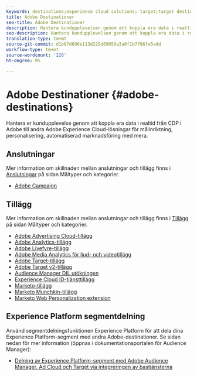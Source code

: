 ```yaml
---
keywords: destinations;experience cloud solutions; target;target destination; ad cloud; audience manager; audience manager destination
title: Adobe Destinationer
seo-title: Adobe Destinationer
description: Hantera kundupplevelsen genom att koppla era data i realtid från CDP i Adobe till andra Adobe Experience Cloud-lösningar för annonsanpassning, personalisering, automatiserad marknadsföring med mera
seo-description: Hantera kundupplevelsen genom att koppla era data i realtid från CDP i Adobe till andra Adobe Experience Cloud-lösningar för annonsanpassning, personalisering, automatiserad marknadsföring med mera
translation-type: tm+mt
source-git-commit: d1b87d696e113d229d69059a3a0f1b7786fa5add
workflow-type: tm+mt
source-wordcount: '226'
ht-degree: 0%

---
```



# Adobe Destinationer {#adobe-destinations}

Hantera er kundupplevelse genom att koppla era data i realtid från CDP i Adobe till andra Adobe Experience Cloud-lösningar för målinriktning, personalisering, automatiserad marknadsföring med mera.

## Anslutningar

Mer information om skillnaden mellan anslutningar och tillägg finns i [Anslutningar](/help/rtcdp/destinations/destination-types.md#connections) på sidan Måltyper och kategorier.

* [Adobe Campaign](/help/rtcdp/destinations/adobe-campaign-destination.md)

## Tillägg

Mer information om skillnaden mellan anslutningar och tillägg finns i [Tillägg](/help/rtcdp/destinations/destination-types.md#extensions) på sidan Måltyper och kategorier.

* [Adobe Advertising Cloud-tillägg](/help/rtcdp/destinations/adobe-advertising-cloud-extension.md)
* [Adobe Analytics-tillägg](/help/rtcdp/destinations/adobe-analytics-extension.md)
* [Adobe Livefyre-tillägg](/help/rtcdp/destinations/adobe-livefyre-extension.md)
* [Adobe Media Analytics för ljud- och videotillägg](/help/rtcdp/destinations/adobe-video-analytics-extension.md)
* [Adobe Target-tillägg](/help/rtcdp/destinations/adobe-target-extension.md)
* [Adobe Target v2-tillägg](/help/rtcdp/destinations/adobe-target-v2-extension.md)
* [Audience Manager DIL utökningen](/help/rtcdp/destinations/aam-dil-extension.md)
* [Experience Cloud ID-tjänsttillägg](/help/rtcdp/destinations/adobe-ecid-extension.md)
* [Marketo-tillägg](/help/rtcdp/destinations/marketo-extension.md)
* [Marketo Munchkin-tillägg](/help/rtcdp/destinations/marketo-munchkin-extension.md)
* [Marketo Web Personalization extension](/help/rtcdp/destinations/marketo-web-personalization-extension.md)

## Experience Platform segmentdelning

Använd segmentdelningsfunktionen Experience Platform för att dela dina Experience Platform-segment med andra Adobe-destinationer. Se sidan nedan för mer information (öppnas i dokumentationsportalen för Audience Manager):

* [Delning av Experience Platform-segment med Adobe Audience Manager, Ad Cloud och Target via integreringen av bastjänsterna](https://docs.adobe.com/help/en/audience-manager/user-guide/implementation-integration-guides/integration-experience-platform/aam-aep-audience-sharing.html)